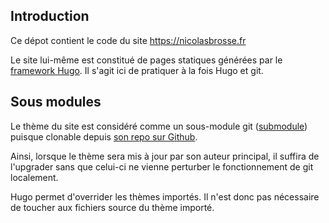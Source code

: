 ## Introduction
Ce dépot contient le code du site https://nicolasbrosse.fr

Le site lui-même est constitué de pages statiques générées par le [framework Hugo](https://gohugo.io/).
Il s'agit ici de pratiquer à la fois Hugo et git.

## Sous modules
Le thème du site est considéré comme un sous-module git ([submodule](https://git-scm.com/docs/git-submodule)) puisque clonable depuis [son repo sur Github](https://github.com/aerohub/hugrid).

Ainsi, lorsque le thème sera mis à jour par son auteur principal, il suffira de l'upgrader sans que celui-ci ne vienne perturber le fonctionnement de git localement.

Hugo permet d'overrider les thèmes importés. Il n'est donc pas nécessaire de toucher aux fichiers source du thème importé.
